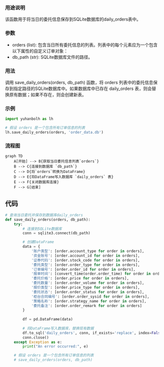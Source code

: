 ### 用途说明

该函数用于将当日的委托信息保存到SQLite数据库的daily_orders表中。

### 参数

* orders (list): 包含当日所有委托信息的列表。列表中的每个元素应为一个包含以下属性的自定义订单对象：
* db_path (str): SQLite数据库文件的路径。
### 用法

调用 save_daily_orders(orders, db_path) 函数，将 orders 列表中的委托信息保存到指定路径的SQLite数据库中。如果数据库中已存在 daily_orders 表，则会替换原有数据；如果不存在，则会创建新表。

### 示例

```python
import yuhanbolh as lh

# 假设 orders 是一个包含所有订单信息的列表
lh.save_daily_orders(orders, 'order_data.db')
```

### 流程图

```mermaid
graph TD
    A[开始] --> B{获取当日委托信息列表`orders`}
    B --> C{连接到数据库 `db_path`}
    C --> D{将`orders`转换为DataFrame}
    D --> E{将DataFrame写入数据库 `daily_orders` 表}
    E --> F{关闭数据库连接}
    F --> G[结束]
```

## 代码

```python
# 查询当日委托并保存到数据库daily_orders
def save_daily_orders(orders, db_path):
    try:
        # 连接到SQLite数据库
        conn = sqlite3.connect(db_path)

        # 创建DataFrame
        data = {
            '账户类型': [order.account_type for order in orders],
            '资金账号': [order.account_id for order in orders],
            '证券代码': [order.stock_code for order in orders],
            '委托类型': [order.order_type for order in orders],
            '订单编号': [order.order_id for order in orders],
            '报单时间': [convert_time(order.order_time) for order in orders],
            '委托价格': [order.price for order in orders],
            '委托数量': [order.order_volume for order in orders],
            '报价类型': [order.price_type for order in orders],
            '委托状态': [order.order_status for order in orders],
            '柜台合同编号': [order.order_sysid for order in orders],
            '策略名称': [order.strategy_name for order in orders],
            '委托备注': [order.order_remark for order in orders]
        }
        
        df = pd.DataFrame(data)
        
        # 将DataFrame写入数据库，替换现有数据
        df.to_sql('daily_orders', conn, if_exists='replace', index=False)
        conn.close()
    except Exception as e:
        print("An error occurred:", e)

    # 假设 orders 是一个包含所有订单信息的列表
    # save_daily_orders(orders, db_path)
```


